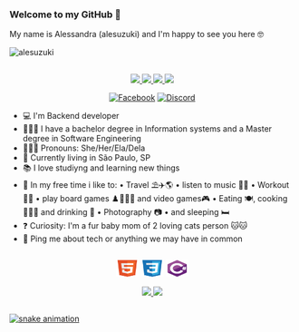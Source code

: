 ### Welcome to my GitHub 🖖
My name is Alessandra (alesuzuki) and I'm happy to see you here 🤓

<p align="left"> <img src="https://komarev.com/ghpvc/?username=alesuzuki&label=Profile%20views&color=0e75b6&style=flat" alt="alesuzuki" /> </p>

##

<div align="center">
  <a href="https://www.linkedin.com/in/alesuzuki/" target="_blank">
    <img src="https://img.shields.io/badge/-LinkedIn-%230077B5?style=for-the-badge&logo=linkedin&logoColor=white" target="_blank">
  </a>

  <a href="https://www.instagram.com/alesuzukis2/" target="_blank">
    <img src="https://img.shields.io/badge/-Instagram-%23E4405F?style=for-the-badge&logo=instagram&logoColor=white" target="_blank">
  </a>

  <a href="https://www.twitch.tv/alesuzukidev" target="_blank">
    <img src="https://img.shields.io/badge/Twitch-9146FF?style=for-the-badge&logo=twitch&logoColor=white" target="_blank">
  </a>
  <a href = "mailto:alesuzuki@gmail.com"><img src="https://img.shields.io/badge/-Gmail-%23333?style=for-the-badge&logo=gmail&logoColor=white" target="_blank">
  </a>

  
 [![Facebook](https://img.shields.io/badge/Facebook-%231877F2.svg?style=for-the-badge&logo=Facebook&logoColor=white)](https://www.facebook.com/alesuzuki)
[![Discord](https://img.shields.io/badge/Discord-%237289DA.svg?style=for-the-badge&logo=discord&logoColor=white)](https://discordapp.com/users/alesuzukis2#4521)

  
</div>

- 💻 I'm Backend developer
- 👩🏻‍🎓 I have a bachelor degree in Information systems and a Master degree in Software Engineering
- 👩🏻‍💼 Pronouns: She/Her/Ela/Dela
- 📌 Currently living in São Paulo, SP
- 📚 I love studiyng and learning new things
- 🤩 In my free time i like to:
• Travel ⛱️✈️🌎
• listen to music 🎵🎶
• Workout 🏋🏻
• play board games ♟️🎲🧙‍♂️ and video games🎮
• Eating 🍽️, cooking 👩🏻‍🍳 and drinking 🍻
• Photography 📷
• and sleeping 🛏️
- ❓ Curiosity: I'm a fur baby mom of 2 loving cats person 🐱🐱
- 💬 Ping me about tech or anything we may have in common

##
<div  align="center"> 
  <img align="center" alt="HTML" height="30" width="40" src="https://raw.githubusercontent.com/devicons/devicon/master/icons/html5/html5-original.svg">
  <img align="center" alt="CSS" height="30" width="40" src="https://raw.githubusercontent.com/devicons/devicon/master/icons/css3/css3-original.svg">
  <img align="center" alt="Csharp" height="30" width="40" src="https://raw.githubusercontent.com/devicons/devicon/master/icons/csharp/csharp-original.svg">
</div>

<BR>

<div align="center">
  <a href="https://github.com/alesuzuki">
  <img height="160em" src="https://github-readme-stats.vercel.app/api?username=alesuzuki&show_icons=true&theme=dracula&include_all_commits=true&count_private=true"/>
  <img height="160em" src="https://github-readme-stats.vercel.app/api/top-langs/?username=alesuzuki&layout=compact&langs_count=7&theme=dracula"/>
</div>

##

![snake animation](https://github.com/alesuzuki/alesuzuki/blob/output/github-contribution-grid-snake.svg)

##



